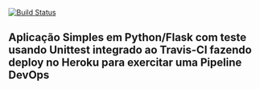 [![Build Status](https://app.travis-ci.com/GabrielSMB/devopslab-MBA.svg?branch=main)](https://app.travis-ci.com/GabrielSMB/devopslab-MBA)

## Aplicação Simples em Python/Flask com teste usando Unittest integrado ao Travis-CI fazendo deploy no Heroku para exercitar uma Pipeline DevOps
